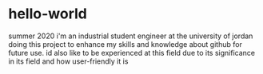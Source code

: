 # hello-world
 summer 2020
i'm an industrial student engineer at the university of jordan doing this project to enhance my skills and knowledge about github for future use.
id also like to be experienced at this field 
due to its significance in its field and how user-friendly it is 
